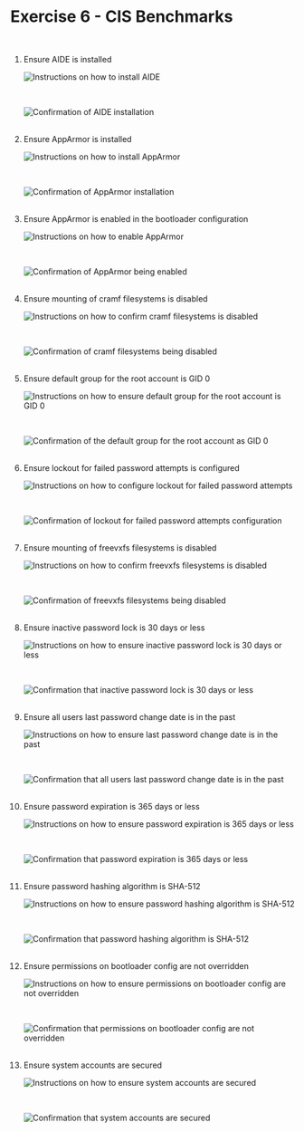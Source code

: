 # **Exercise 6 - CIS Benchmarks**

<br>
<ol>
<li>
Ensure AIDE is installed
<br>

![Instructions on how to install AIDE](./images/aide-installedpdf.png "Instructions on how to install AIDE")

<br>

![Confirmation of AIDE installation](./images/aide-installed.png "Confirmation of AIDE installation")

</li>

<br>

<li>
Ensure AppArmor is installed
<br>

![Instructions on how to install AppArmor](./images/app-armor-installedpdf.png "Instructions on how to install AppArmor")

<br>

![Confirmation of AppArmor installation](./images/app-armor-installed.png "Confirmation of AppArmor installation")

</li>

<br>

<li>
Ensure AppArmor is enabled in the bootloader configuration
<br>

![Instructions on how to enable AppArmor](./images/app-armor-enabledpdf.png "Instructions on how to enable AppArmor")

<br>

![Confirmation of AppArmor being enabled](./images/app-armor-enabled.png "Confirmation of AppArmor being enabled")

</li>

<br>

<li>
Ensure mounting of cramf filesystems is disabled
<br>

![Instructions on how to confirm cramf filesystems is disabled](./images/cramfs-filesystemspdf.png "Instructions on how to confirm cramf filesystems is disabled")

<br>

![Confirmation of cramf filesystems being disabled](./images/cramfs-filesystems.png "Confirmation of cramf filesystems being disabled")

</li>

<br>

<li>
Ensure default group for the root account is GID 0
<br>

![Instructions on how to ensure default group for the root account is GID 0](./images/default-group-root0pdf.png "Instructions on how to ensure default group for the root account is GID 0")

<br>

![Confirmation of the default group for the root account as GID 0](./images/default-group-root0.png "Confirmation of of the default group for the root account as GID 0")

</li>

<br>

<li>
Ensure lockout for failed password attempts is configured
<br>

![Instructions on how to configure lockout for failed password attempts](./images/failed-password-attemptspdf.png "Instructions on how to configure lockout for failed password attempts")

<br>

![Confirmation of lockout for failed password attempts configuration](./images/failed-password-attempts.png "Confirmation of lockout for failed password attempts configuration")

</li>

<br>

<li>
Ensure mounting of freevxfs filesystems is disabled
<br>

![Instructions on how to confirm freevxfs filesystems is disabled](./images/freevxfs-filesystemspdf.png "Instructions on how to confirm freevxfa filesystems is disabled")

<br>

![Confirmation of freevxfs filesystems being disabled](./images/freevxfs-filesystems.png "Confirmation of freevxfs filesystems being disabled")

</li>

<br>

<li>
Ensure inactive password lock is 30 days or less
<br>

![Instructions on how to ensure inactive password lock is 30 days or less](./images/inactive-password-lock30dayspdf.png "Instructions on how to ensure inactive password lock is 30 days or less")

<br>

![Confirmation that inactive password lock is 30 days or less](./images/inactive-password-lock30days.png "Confirmation that inactive password lock is 30 days or less")

</li>

<br>

<li>
Ensure all users last password change date is in the past

<br>

![Instructions on how to ensure last password change date is in the past](./images/last-password-change-datepdf.png "Instructions on how to ensure last password change date is in the past")

<br>

![Confirmation that all users last password change date is in the past](./images/last-password-change-date.png "Confirmation that all users last password change date is in the past")

</li>

<br>

<li>
Ensure password expiration is 365 days or less
<br>

![Instructions on how to ensure password expiration is 365 days or less](./images/password-expiration-365dayspdf.png "Instructions on how to ensure password expiration is 365 days or less")

<br>

![Confirmation that password expiration is 365 days or less](./images/password-expiration-365days.png "Confirmation that password expiration is 365 days or less")

</li>

<br>

<li>
Ensure password hashing algorithm is SHA-512    
<br>

![Instructions on how to ensure password hashing algorithm is SHA-512](./images/password-hashing-algorithm-sha512pdf.png "Instructions on how to ensure password hashing algorithm is SHA-512")

<br>

![Confirmation that password hashing algorithm is SHA-512](./images/password-hashing-algorithm-sha512.png "Confirmation that password hashing algorithm is SHA-512")

</li>

<br>

<li>
Ensure permissions on bootloader config are not overridden
<br>

![Instructions on how to ensure permissions on bootloader config are not overridden](./images/permission-on-bootloader-configpdf.png "Instructions on how to permissions on bootloader config are not overriden")

<br>

![Confirmation that permissions on bootloader config are not overridden](./images/permission-on-bootloader-config.png "Confirmation that permissions on bootloader config are not overridden")

</li>

<br>

<li>
Ensure system accounts are secured
<br>

![Instructions on how to ensure system accounts are secured](./images/system-accounts-securedpdf.png "Instructions on how to ensure system accounts are secured")

<br>

![Confirmation that system accounts are secured](./images/system-accounts-secured.png "Confirmation that system accounts are secured")

</li>


</ol>